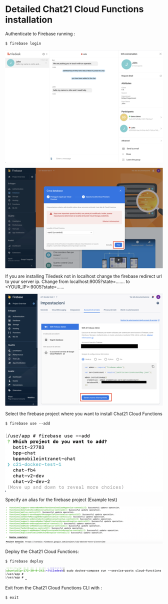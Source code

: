 # Detailed Chat21 Cloud Functions installation

Authenticate to Firebase running :

```text
$ firebase login
```

![](../.gitbook/assets/image%20%2837%29.png)

![](../.gitbook/assets/image%20%2824%29.png)

If you are installing Tiledesk not in localhost change the firebase redirect url to your server ip. Change from localhost:9005?state=....... to &lt;YOUR\_IP&gt;:9005?state=......

![](../.gitbook/assets/image%20%2826%29.png)

Select the firebase project where you want to install Chat21 Cloud Functions

```text
$ firebase use --add
```

![](../.gitbook/assets/image%20%283%29.png)

Specify an alias for the firebase project \(Example test\)

![](../.gitbook/assets/image%20%2813%29.png)

Deploy the Chat21 Cloud Functions:

```text
$ firebase deploy
```

![](../.gitbook/assets/image%20%2820%29.png)

Exit from the Chat21 Cloud Functions CLI with :

```text
$ exit
```


